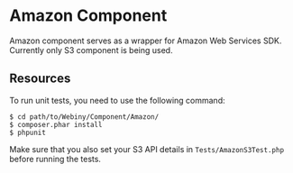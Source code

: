 Amazon Component
=================

Amazon component serves as a wrapper for Amazon Web Services SDK. Currently only S3 component is being used.

Resources
---------
To run unit tests, you need to use the following command:

    $ cd path/to/Webiny/Component/Amazon/
    $ composer.phar install
    $ phpunit

Make sure that you also set your S3 API details in `Tests/AmazonS3Test.php` before running the tests.